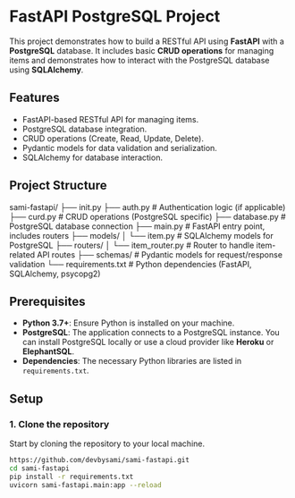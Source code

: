 # FastAPI PostgreSQL Project

This project demonstrates how to build a RESTful API using **FastAPI** with a **PostgreSQL** database. It includes basic **CRUD operations** for managing items and demonstrates how to interact with the PostgreSQL database using **SQLAlchemy**.

## Features
- FastAPI-based RESTful API for managing items.
- PostgreSQL database integration.
- CRUD operations (Create, Read, Update, Delete).
- Pydantic models for data validation and serialization.
- SQLAlchemy for database interaction.

## Project Structure
sami-fastapi/
├── init.py
├── auth.py # Authentication logic (if applicable)
├── curd.py # CRUD operations (PostgreSQL specific)
├── database.py # PostgreSQL database connection
├── main.py # FastAPI entry point, includes routers
├── models/
│ └── item.py # SQLAlchemy models for PostgreSQL
├── routers/
│ └── item_router.py # Router to handle item-related API routes
├── schemas/ # Pydantic models for request/response validation
└── requirements.txt # Python dependencies (FastAPI, SQLAlchemy, psycopg2)

## Prerequisites

- **Python 3.7+**: Ensure Python is installed on your machine.
- **PostgreSQL**: The application connects to a PostgreSQL instance. You can install PostgreSQL locally or use a cloud provider like **Heroku** or **ElephantSQL**.
- **Dependencies**: The necessary Python libraries are listed in `requirements.txt`.

## Setup

### 1. Clone the repository
Start by cloning the repository to your local machine.

```bash
https://github.com/devbysami/sami-fastapi.git
cd sami-fastapi
pip install -r requirements.txt
uvicorn sami-fastapi.main:app --reload
